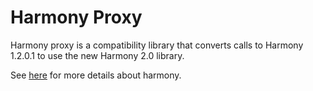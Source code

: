 # Harmony Proxy

Harmony proxy is a compatibility library that converts calls to Harmony 1.2.0.1 to use the new Harmony 2.0 library.

See [here](https://github.com/pardeike/Harmony) for more details about harmony.